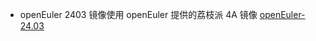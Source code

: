 + openEuler 2403 镜像使用 openEuler 提供的荔枝派 4A 镜像 [openEuler-24.03](https://repo.openeuler.openatom.cn/openEuler-24.03-LTS/embedded_img/riscv64/lpi4a/)

